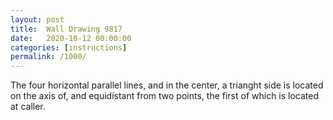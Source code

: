 ```yaml
---
layout: post
title:  Wall Drawing 9817
date:   2020-10-12 00:00:00
categories: [instructions]
permalink: /1000/
---
```


The four horizontal parallel lines, and in the center, a trianght side is located on the axis of, and equidistant from two points, the first of which is located at caller.
